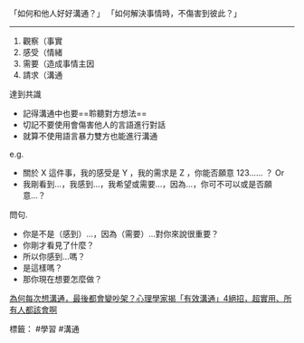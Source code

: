 「如何和他人好好溝通？」
「如何解決事情時，不傷害到彼此？」
***
1. 觀察（事實
2. 感受（情緒
3. 需要（造成事情主因
4. 請求（溝通

達到共識
- 記得溝通中也要==聆聽對方想法==
- 切記不要使用會傷害他人的言語進行對話
- 就算不使用語言暴力雙方也能進行溝通

e.g.
- 關於 X 這件事，我的感受是 Y ，我的需求是 Z ，你能否願意 123…… ？
Or
- 我剛看到…，我感到…，我希望或需要…，因為…，你可不可以或是否願意…？

問句.
- 你是不是（感到）…，因為（需要）…對你來說很重要？
- 你剛才看見了什麼？
- 所以你感到…嗎？
- 是這樣嗎？
- 那你現在想要怎麼做？

[為何每次想溝通，最後都會變吵架？心理學家揭「有效溝通」4絕招，超實用、所有人都該會啊](https://www.storm.mg/lifestyle/619620?page=1)

標籤： #學習 #溝通 